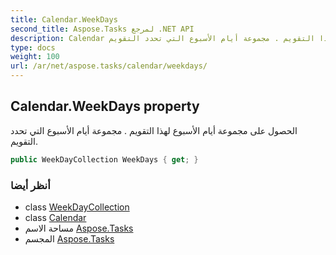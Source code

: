 ```yaml
---
title: Calendar.WeekDays
second_title: Aspose.Tasks لمرجع .NET API
description: Calendar ملكية. الحصول على مجموعة أيام الأسبوع لهذا التقويم . مجموعة أيام الأسبوع التي تحدد التقويم.
type: docs
weight: 100
url: /ar/net/aspose.tasks/calendar/weekdays/
---
```

## Calendar.WeekDays property

الحصول على مجموعة أيام الأسبوع لهذا التقويم . مجموعة أيام الأسبوع التي تحدد التقويم.

```csharp
public WeekDayCollection WeekDays { get; }
```

### أنظر أيضا

* class [WeekDayCollection](../../weekdaycollection/)
* class [Calendar](../)
* مساحة الاسم [Aspose.Tasks](../../calendar/)
* المجسم [Aspose.Tasks](../../../)


